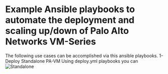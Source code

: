 # Example Ansible playbooks to automate the deployment and scaling up/down of Palo Alto Networks VM-Series

The following use cases can be accomplished via this ansible playbooks.
1- Deploy Standalone PA-VM
Using deploy.yml playbooks you can
![Standalone](https://raw.githubusercontent.com/mohanadelamin/pa-vm-ansible/master/Deploy.png)
